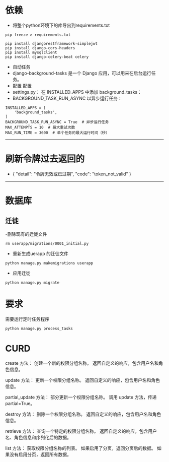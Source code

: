 # 依赖
- 将整个python环境下的库导出到requirements.txt
```shell
pip freeze > requirements.txt
```

```shell
pip install djangorestframework-simplejwt
pip install django-cors-headers
pip install mysqlclient
pip install django-celery-beat celery
```
- 自动任务
- django-background-tasks 是一个 Django 应用，可以用来在后台运行任务。
- 配置
配置 
- settings.py： 在 INSTALLED_APPS 中添加 background_tasks：
- BACKGROUND_TASK_RUN_ASYNC 以异步运行任务：
```shell
INSTALLED_APPS = [    
    'background_tasks',
]
BACKGROUND_TASK_RUN_ASYNC = True  # 异步运行任务
MAX_ATTEMPTS = 10  # 最大重试次数
MAX_RUN_TIME = 3600  # 单个任务的最大运行时间（秒）
```

---
# 刷新令牌过去返回的
- {
    "detail": "令牌无效或已过期",
    "code": "token_not_valid"
}

---
# 数据库
## 迁徙
-删除现有的迁徙文件
```shell
rm userapp/migrations/0001_initial.py
```
- 重新生成uerapp 的迁徙文件
```shell
python manage.py makemigrations userapp
```
- 应用迁徙
```shell
python manage.py migrate
```

# 要求
需要运行定时任务程序
```shell
python manage.py process_tasks
```

# CURD
create 方法：
创建一个新的权限分组名称。
返回自定义的响应，包含用户名和角色信息。

update 方法：
更新一个权限分组名称。
返回自定义的响应，包含用户名和角色信息。

partial_update 方法：
部分更新一个权限分组名称。
调用 update 方法，传递 partial=True。

destroy 方法：
删除一个权限分组名称。
返回自定义的响应，包含用户名和角色信息。

retrieve 方法：
查询一个特定的权限分组名称。
返回自定义的响应，包含用户名、角色信息和序列化后的数据。

list 方法：
获取权限分组名称的列表。
如果启用了分页，返回分页后的数据。
如果没有启用分页，返回所有数据。